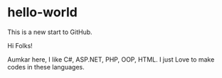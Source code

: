# hello-world
This is a new start to GitHub.

Hi Folks!

Aumkar here, I like C#, ASP.NET, PHP, OOP, HTML. 
I just Love to make codes in these languages.
